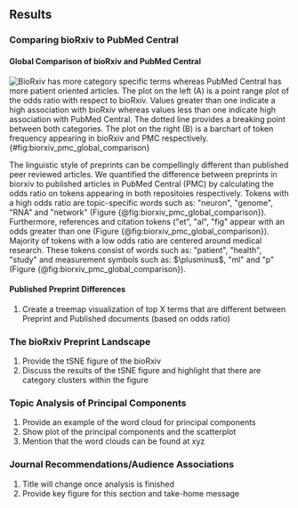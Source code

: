 ## Results

### Comparing bioRxiv to PubMed Central

#### Global Comparison of bioRxiv and PubMed Central 

![
BioRxiv has more category specific terms whereas PubMed Central has more patient oriented articles.
The plot on the left (A) is a point range plot of the odds ratio with respect to bioRxiv.
Values greater than one indicate a high association with bioRxiv whereas values less than one indicate high association with PubMed Central.
The dotted line provides a breaking point between both categories.
The plot on the right (B) is a barchart of token frequency appearing in bioRxiv and PMC respectively.
](https://raw.githubusercontent.com/greenelab/annorxiver/e32661b855cc6622cc1138fcd1606ef3500f0ff9/biorxiv/corpora_comparison/output/figures/biorxiv_vs_pubmed_central.png){#fig:biorxiv_pmc_global_comparison}

The linguistic style of preprints can be compellingly different than published peer reviewed articles.
We quantified the difference between preprints in biorxiv to published articles in PubMed Central (PMC) by calculating the odds ratio on tokens appearing in both repositoies respectively.
Tokens with a high odds ratio are topic-specific words such as: "neuron", "genome", "RNA" and "network" (Figure {@fig:biorxiv_pmc_global_comparison}).
Furthermore, references and citation tokens ("et", "al", "fig" appear with an odds greater than one (Figure {@fig:biorxiv_pmc_global_comparison}).
Majority of tokens with a low odds ratio are centered around medical research.
These tokens consist of words such as: "patient", "health", "study" and measurement symbols such as: $\plusminus$, "ml" and "p" (Figure {@fig:biorxiv_pmc_global_comparison}).

#### Published Preprint Differences
1. Create a treemap visualization of top X terms that are different between Preprint and Published documents (based on odds ratio)

### The bioRxiv Preprint Landscape
1. Provide the tSNE figure of the bioRxiv 
2. Discuss the results of the tSNE figure and highlight that there are category clusters within the figure

### Topic Analysis of Principal Components
1. Provide an example of the word cloud for principal components
2. Show plot of the principal components and the scatterplot
3. Mention that the word clouds can be found at xyz

### Journal Recommendations/Audience Associations
1. Title will change once analysis is finished 
2. Provide key figure for this section and take-home message
